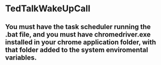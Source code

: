 # TedTalkWakeUpCall
## You must have the task scheduler running the .bat file, and you must have chromedriver.exe installed in your chrome application folder, with that folder added to the system enviromental variables.

